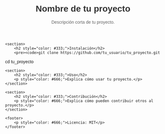 <!DOCTYPE html>
<html lang="en">
<head>
    <meta charset="UTF-8">
    <meta name="viewport" content="width=device-width, initial-scale=1.0">
    <title>README</title>
</head>
<body style="font-family: Arial, sans-serif; margin: 0; padding: 20px;">
    <header>
        <h1 style="color: #333;">Nombre de tu proyecto</h1>
        <p style="color: #666;">Descripción corta de tu proyecto.</p>
    </header>
    
    <section>
        <h2 style="color: #333;">Instalación</h2>
        <pre><code>git clone https://github.com/tu_usuario/tu_proyecto.git
cd tu_proyecto
</code></pre>
    </section>
    
    <section>
        <h2 style="color: #333;">Uso</h2>
        <p style="color: #666;">Explica cómo usar tu proyecto.</p>
    </section>
    
    <section>
        <h2 style="color: #333;">Contribución</h2>
        <p style="color: #666;">Explica cómo pueden contribuir otros al proyecto.</p>
    </section>
    
    <footer>
        <p style="color: #666;">Licencia: MIT</p>
    </footer>
</body>
</html>

